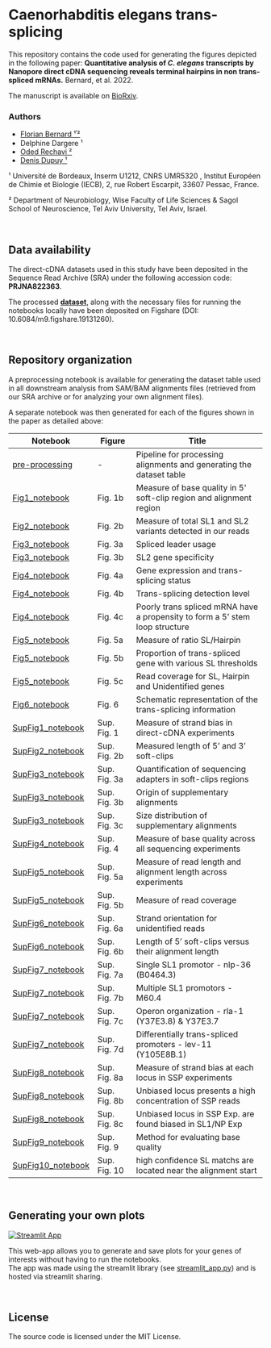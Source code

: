 
# Caenorhabditis elegans trans-splicing


This repository contains the code used for generating the figures depicted in the following paper: **Quantitative analysis of *C. elegans* transcripts by Nanopore direct cDNA sequencing reveals terminal hairpins in non trans- spliced mRNAs.** Bernard, et al. 2022.

The manuscript is available on [BioRxiv](https://www.biorxiv.org/content/10.1101/2022.04.14.488332v1).

### Authors

- [Florian Bernard ¹𝄒²](https://www.github.com/FlorianBrnrd)
- Delphine Dargere ¹
- [Oded Rechavi ²](https://www.odedrechavilab.com/)
- [Denis Dupuy ¹](http://www.iecb.u-bordeaux.fr/teams/DUPUY/DupuylabSite/Welcome.html)


¹ Université de Bordeaux, Inserm U1212, CNRS UMR5320 , Institut Européen de Chimie et Biologie (IECB), 2, rue Robert Escarpit, 33607 Pessac, France.

² Department of Neurobiology, Wise Faculty of Life Sciences & Sagol School of Neuroscience, Tel Aviv University, Tel Aviv, Israel.

&nbsp;


## Data availability

The direct-cDNA datasets used in this study have been deposited in the Sequence Read Archive (SRA) under the following accession code: **PRJNA822363**.

The processed **[dataset](https://doi.org/10.6084/m9.figshare.19131260.v1)**, along with the necessary files for running the notebooks locally have been deposited on Figshare (DOI: 10.6084/m9.figshare.19131260).

&nbsp;


## Repository organization

A preprocessing notebook is available for generating the dataset table used in all downstream analysis from SAM/BAM alignments files (retrieved from our SRA archive or for analyzing your own alignment files).

A separate notebook was then generated for each of the figures shown in the paper as detailed above: 

| Notebook                                                                                                                | Figure       | Title                                                                        |
|-------------------------------------------------------------------------------------------------------------------------|--------------|------------------------------------------------------------------------------|
| [pre-processing](https://github.com/FlorianBrnrd/elegans-trans-splicing/blob/main/notebooks/pre-processing.ipynb)       | -            | Pipeline for processing alignments and generating the dataset table          |
| [Fig1_notebook](https://github.com/FlorianBrnrd/elegans-trans-splicing/blob/main/notebooks/Fig1_notebook.ipynb)         | Fig. 1b      | Measure of base quality in 5' soft-clip region and alignment region          |
| [Fig2_notebook](https://github.com/FlorianBrnrd/elegans-trans-splicing/blob/main/notebooks/Fig2_notebook.ipynb)         | Fig. 2b      | Measure of total SL1 and SL2 variants detected in our reads                  |
| [Fig3_notebook](https://github.com/FlorianBrnrd/elegans-trans-splicing/blob/main/notebooks/Fig3_notebook.ipynb)         | Fig. 3a      | Spliced leader usage                                                         |
| [Fig3_notebook](https://github.com/FlorianBrnrd/elegans-trans-splicing/blob/main/notebooks/Fig3_notebook.ipynb)         | Fig. 3b      | SL2 gene specificity                                                         |
| [Fig4_notebook](https://github.com/FlorianBrnrd/elegans-trans-splicing/blob/main/notebooks/Fig4_notebook.ipynb)         | Fig. 4a      | Gene expression and trans-splicing status                                    |
| [Fig4_notebook](https://github.com/FlorianBrnrd/elegans-trans-splicing/blob/main/notebooks/Fig4_notebook.ipynb)         | Fig. 4b      | Trans-splicing detection level                                               |
| [Fig4_notebook](https://github.com/FlorianBrnrd/elegans-trans-splicing/blob/main/notebooks/Fig4_notebook.ipynb)         | Fig. 4c      | Poorly trans spliced mRNA have a propensity to form a 5’ stem loop structure |
| [Fig5_notebook](https://github.com/FlorianBrnrd/elegans-trans-splicing/blob/main/notebooks/Fig5_notebook.ipynb)         | Fig. 5a      | Measure of ratio SL/Hairpin                                                  |
| [Fig5_notebook](https://github.com/FlorianBrnrd/elegans-trans-splicing/blob/main/notebooks/Fig5_notebook.ipynb)         | Fig. 5b      | Proportion of trans-spliced gene with various SL thresholds                  |
| [Fig5_notebook](https://github.com/FlorianBrnrd/elegans-trans-splicing/blob/main/notebooks/Fig5_notebook.ipynb)         | Fig. 5c      | Read coverage for SL, Hairpin and Unidentified genes                         |
| [Fig6_notebook](https://github.com/FlorianBrnrd/elegans-trans-splicing/blob/main/notebooks/Fig6_notebook.ipynb)         | Fig. 6       | Schematic representation of the trans-splicing information                   |
| [SupFig1_notebook](https://github.com/FlorianBrnrd/elegans-trans-splicing/blob/main/notebooks/SupFig1_notebook.ipynb)   | Sup. Fig. 1  | Measure of strand bias in direct-cDNA experiments                            |
| [SupFig2_notebook](https://github.com/FlorianBrnrd/elegans-trans-splicing/blob/main/notebooks/SupFig2_notebook.ipynb)   | Sup. Fig. 2b | Measured length of 5’ and 3’ soft-clips                                      |
| [SupFig3_notebook](https://github.com/FlorianBrnrd/elegans-trans-splicing/blob/main/notebooks/SupFig3_notebook.ipynb)   | Sup. Fig. 3a | Quantification of sequencing adapters in soft-clips regions                  |
| [SupFig3_notebook](https://github.com/FlorianBrnrd/elegans-trans-splicing/blob/main/notebooks/SupFig3_notebook.ipynb)   | Sup. Fig. 3b | Origin of supplementary alignments                                           |
| [SupFig3_notebook](https://github.com/FlorianBrnrd/elegans-trans-splicing/blob/main/notebooks/SupFig3_notebook.ipynb)   | Sup. Fig. 3c | Size distribution of supplementary alignments                                |
| [SupFig4_notebook](https://github.com/FlorianBrnrd/elegans-trans-splicing/blob/main/notebooks/SupFig4_notebook.ipynb)   | Sup. Fig. 4  | Measure of base quality across all sequencing experiments                    |
| [SupFig5_notebook](https://github.com/FlorianBrnrd/elegans-trans-splicing/blob/main/notebooks/SupFig5_notebook.ipynb)   | Sup. Fig. 5a | Measure of read length and alignment length across experiments               |
| [SupFig5_notebook](https://github.com/FlorianBrnrd/elegans-trans-splicing/blob/main/notebooks/SupFig5_notebook.ipynb)   | Sup. Fig. 5b | Measure of read coverage                                                     |
| [SupFig6_notebook](https://github.com/FlorianBrnrd/elegans-trans-splicing/blob/main/notebooks/SupFig6_notebook.ipynb)   | Sup. Fig. 6a | Strand orientation for unidentified reads                                    |
| [SupFig6_notebook](https://github.com/FlorianBrnrd/elegans-trans-splicing/blob/main/notebooks/SupFig6_notebook.ipynb)   | Sup. Fig. 6b | Length of 5’ soft-clips versus their alignment length                        |
| [SupFig7_notebook](https://github.com/FlorianBrnrd/elegans-trans-splicing/blob/main/notebooks/SupFig7_notebook.ipynb)   | Sup. Fig. 7a | Single SL1 promotor - nlp-36 (B0464.3)                                       |
| [SupFig7_notebook](https://github.com/FlorianBrnrd/elegans-trans-splicing/blob/main/notebooks/SupFig7_notebook.ipynb)   | Sup. Fig. 7b | Multiple SL1 promotors - M60.4                                               |
| [SupFig7_notebook](https://github.com/FlorianBrnrd/elegans-trans-splicing/blob/main/notebooks/SupFig7_notebook.ipynb)   | Sup. Fig. 7c | Operon organization - rla-1 (Y37E3.8) & Y37E3.7                              |
| [SupFig7_notebook](https://github.com/FlorianBrnrd/elegans-trans-splicing/blob/main/notebooks/SupFig7_notebook.ipynb)   | Sup. Fig. 7d | Differentially trans-spliced promoters - lev-11 (Y105E8B.1)                  |
| [SupFig8_notebook](https://github.com/FlorianBrnrd/elegans-trans-splicing/blob/main/notebooks/SupFig8_notebook.ipynb)   | Sup. Fig. 8a | Measure of strand bias at each locus in SSP experiments                      |
| [SupFig8_notebook](https://github.com/FlorianBrnrd/elegans-trans-splicing/blob/main/notebooks/SupFig8_notebook.ipynb)   | Sup. Fig. 8b | Unbiased locus presents a high concentration of SSP reads                    |
| [SupFig8_notebook](https://github.com/FlorianBrnrd/elegans-trans-splicing/blob/main/notebooks/SupFig8_notebook.ipynb)   | Sup. Fig. 8c | Unbiased locus in SSP Exp. are found biased in SL1/NP Exp                    |
| [SupFig9_notebook](https://github.com/FlorianBrnrd/elegans-trans-splicing/blob/main/notebooks/SupFig9_notebook.ipynb)   | Sup. Fig. 9 | Method for evaluating base quality                                           |
| [SupFig10_notebook](https://github.com/FlorianBrnrd/elegans-trans-splicing/blob/main/notebooks/SupFig10_notebook.ipynb) | Sup. Fig. 10 | high confidence SL matchs are located near the alignment start               |

&nbsp;

## Generating your own plots
[![Streamlit App](https://static.streamlit.io/badges/streamlit_badge_black_white.svg)](https://elegans-trans-splicing.streamlit.app/)

This web-app allows you to generate and save plots for your genes of interests without having to run the notebooks.  
The app was made using the streamlit library (see [streamlit_app.py](https://elegans-trans-splicing.streamlit.app/)) and is hosted via streamlit sharing.

&ensp;


## License

The source code is licensed under the MIT License.
